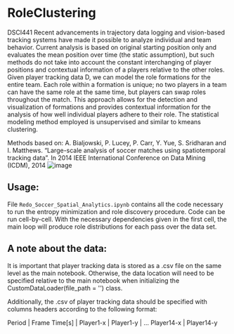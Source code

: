 # RoleClustering
DSCI441
Recent advancements in trajectory data logging and vision-based tracking systems have made it possible to analyze individual and team behavior. Current analysis is based on original starting position only and evaluates the mean position over time (the static assumption), but such methods do not take into account the constant interchanging of player positions and contextual information of a players relative to the other roles. Given player tracking data D, we can model the role formations for the entire team. Each role within a formation is unique; no two players in a team can have the same role at the same time, but players can swap roles throughout the match. This approach allows for the detection and visualization of formations and provides contextual information for the analysis of how well individual players adhere to their role. The statistical modeling method employed is unsupervised and similar to kmeans clustering.

Methods based on:
A. Bialjowski, P. Lucey, P. Carr, Y. Yue, S. Sridharan and I. Matthews. “Large-scale analysis of soccer matches using spatiotemporal tracking data”. In 2014 IEEE International Conference on Data Mining (ICDM), 2014 
![image](https://user-images.githubusercontent.com/72851656/224083336-be919977-af99-4b45-8f66-936c2a06dc4f.png)

## Usage:
File `Redo_Soccer_Spatial_Analytics.ipynb` contains all the code necessary to run the entropy minimization and role discovery procedure. Code can be run cell-by-cell. With the necessary dependencies given in the first cell, the main loop will produce role distributions for each pass over the data set. 

## A note about the data:

It is important that player tracking data is stored as a .csv file on the same level as the main notebook. Otherwise, the data location will need to be specified relative to the main notebook when initializing the CustomDataLoader(file_path = '') class.
 
Additionally, the .csv of player tracking data should be specified with columns headers according to the following format:

Period	| Frame	Time[s]	| Player1-x	| Player1-y	| ... Player14-x	| Player14-y

